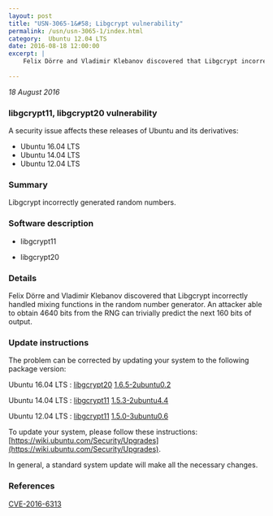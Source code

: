 ```yaml
---
layout: post
title: "USN-3065-1&#58; Libgcrypt vulnerability"
permalink: /usn/usn-3065-1/index.html
category:  Ubuntu 12.04 LTS
date: 2016-08-18 12:00:00
excerpt: |
    Felix Dörre and Vladimir Klebanov discovered that Libgcrypt incorrectly handled mixing functions in the random number generator. An attacker able to obtain 4640 bits from the RNG can trivially predict the next 160 bits of output. 
    
--- 
```

 
 

*18 August 2016*

### libgcrypt11, libgcrypt20 vulnerability

A security issue affects these releases of Ubuntu and its derivatives:

* Ubuntu 16.04 LTS
* Ubuntu 14.04 LTS
* Ubuntu 12.04 LTS

### Summary

Libgcrypt incorrectly generated random numbers. 

### Software description

* libgcrypt11 

* libgcrypt20 

### Details

Felix Dörre and Vladimir Klebanov discovered that Libgcrypt incorrectly handled mixing functions in the random number generator. An attacker able to obtain 4640 bits from the RNG can trivially predict the next 160 bits of output. 

### Update instructions

The problem can be corrected by updating your system to the following package version:

Ubuntu 16.04 LTS
 : [libgcrypt20](https://launchpad.net/ubuntu/+source/libgcrypt20) <span> [1.6.5-2ubuntu0.2](https://launchpad.net/ubuntu/+source/libgcrypt20/1.6.5-2ubuntu0.2) </span> 

Ubuntu 14.04 LTS
 : [libgcrypt11](https://launchpad.net/ubuntu/+source/libgcrypt11) <span> [1.5.3-2ubuntu4.4](https://launchpad.net/ubuntu/+source/libgcrypt11/1.5.3-2ubuntu4.4) </span> 

Ubuntu 12.04 LTS
 : [libgcrypt11](https://launchpad.net/ubuntu/+source/libgcrypt11) <span> [1.5.0-3ubuntu0.6](https://launchpad.net/ubuntu/+source/libgcrypt11/1.5.0-3ubuntu0.6) </span> 

To update your system, please follow these instructions: [https://wiki.ubuntu.com/Security/Upgrades](https://wiki.ubuntu.com/Security/Upgrades).

In general, a standard system update will make all the necessary changes. 

### References

 
 [CVE-2016-6313](http://people.ubuntu.com/~ubuntu-security/cve/CVE-2016-6313)
 


